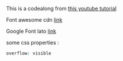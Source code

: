 
This is a codealong from [this youtube tutorial](https://youtu.be/p0bGHP-PXD4)

Font awesome cdn [link](https://cdnjs.com/libraries/font-awesome)

Google Font lato [link](https://fonts.google.com/specimen/Lato)

some css properties :
```css
overflow: visible
```
